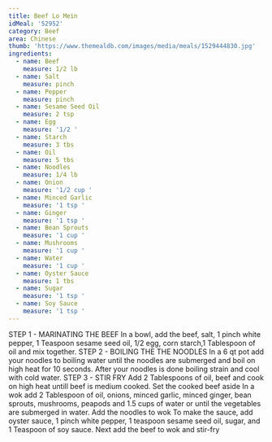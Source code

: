 ```yaml
---
title: Beef Lo Mein
idMeal: '52952'
category: Beef
area: Chinese
thumb: 'https://www.themealdb.com/images/media/meals/1529444830.jpg'
ingredients:
  - name: Beef
    measure: 1/2 lb
  - name: Salt
    measure: pinch
  - name: Pepper
    measure: pinch
  - name: Sesame Seed Oil
    measure: 2 tsp
  - name: Egg
    measure: '1/2 '
  - name: Starch
    measure: 3 tbs
  - name: Oil
    measure: 5 tbs
  - name: Noodles
    measure: 1/4 lb
  - name: Onion
    measure: '1/2 cup '
  - name: Minced Garlic
    measure: '1 tsp '
  - name: Ginger
    measure: '1 tsp '
  - name: Bean Sprouts
    measure: '1 cup '
  - name: Mushrooms
    measure: '1 cup '
  - name: Water
    measure: '1 cup '
  - name: Oyster Sauce
    measure: 1 tbs
  - name: Sugar
    measure: '1 tsp '
  - name: Soy Sauce
    measure: '1 tsp '
---
```

STEP 1 - MARINATING THE BEEF
In a bowl, add the beef, salt, 1 pinch white pepper, 1 Teaspoon sesame seed oil, 1/2 egg, corn starch,1 Tablespoon of oil and mix together.
STEP 2 - BOILING THE THE NOODLES
In a 6 qt pot add your noodles to boiling water until the noodles are submerged and boil on high heat for 10 seconds. After your noodles is done boiling strain and cool with cold water.
STEP 3 - STIR FRY
Add 2 Tablespoons of oil, beef and cook on high heat untill beef is medium cooked.
Set the cooked beef aside
In a wok add 2 Tablespoon of oil, onions, minced garlic, minced ginger, bean sprouts, mushrooms, peapods and 1.5 cups of water or until the vegetables are submerged in water.
Add the noodles to wok
To make the sauce, add oyster sauce, 1 pinch white pepper, 1 teaspoon sesame seed oil, sugar, and 1 Teaspoon of soy sauce.
Next add the beef to wok and stir-fry
